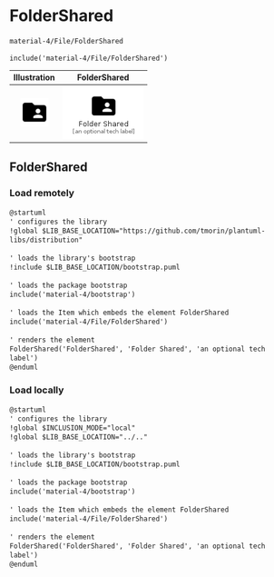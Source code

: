# FolderShared


```text
material-4/File/FolderShared
```

```text
include('material-4/File/FolderShared')
```



| Illustration | FolderShared |
| :---: | :---: |
| ![illustration for Illustration](../../material-4/File/FolderShared.png) | ![illustration for FolderShared](../../material-4/File/FolderShared.Local.png) |




## FolderShared

### Load remotely
```plantuml
@startuml
' configures the library
!global $LIB_BASE_LOCATION="https://github.com/tmorin/plantuml-libs/distribution"

' loads the library's bootstrap
!include $LIB_BASE_LOCATION/bootstrap.puml

' loads the package bootstrap
include('material-4/bootstrap')

' loads the Item which embeds the element FolderShared
include('material-4/File/FolderShared')

' renders the element
FolderShared('FolderShared', 'Folder Shared', 'an optional tech label')
@enduml
```

### Load locally
```plantuml
@startuml
' configures the library
!global $INCLUSION_MODE="local"
!global $LIB_BASE_LOCATION="../.."

' loads the library's bootstrap
!include $LIB_BASE_LOCATION/bootstrap.puml

' loads the package bootstrap
include('material-4/bootstrap')

' loads the Item which embeds the element FolderShared
include('material-4/File/FolderShared')

' renders the element
FolderShared('FolderShared', 'Folder Shared', 'an optional tech label')
@enduml
```

